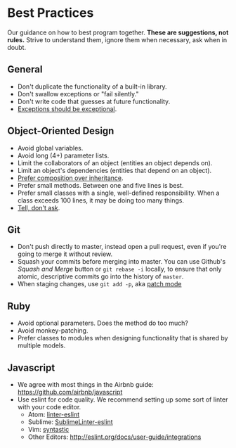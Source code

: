 Best Practices
==============
Our guidance on how to best program together.
**These are suggestions, not rules.**
Strive to understand them, ignore them when necessary, ask when in doubt.

General
-------

* Don't duplicate the functionality of a built-in library.
* Don't swallow exceptions or "fail silently."
* Don't write code that guesses at future functionality.
* [Exceptions should be exceptional].

[Exceptions should be exceptional]: http://softwareengineering.stackexchange.com/a/184696

Object-Oriented Design
----------------------

* Avoid global variables.
* Avoid long (4+) parameter lists.
* Limit the collaborators of an object (entities an object depends on).
* Limit an object's dependencies (entities that depend on an object).
* [Prefer composition over inheritance].
* Prefer small methods. Between one and five lines is best.
* Prefer small classes with a single, well-defined responsibility. When a
  class exceeds 100 lines, it may be doing too many things.
* [Tell, don't ask].

[Prefer composition over inheritance]: https://robots.thoughtbot.com/reusable-oo-composition-vs-inheritance
[Tell, don't ask]: http://robots.thoughtbot.com/post/27572137956/tell-dont-ask

Git
---
* Don't push directly to master, instead open a pull request, even if you're going to merge it
  without review.
* Squash your commits before merging into master. You can use Github's *Squash and Merge* button or
  `git rebase -i` locally, to ensure that only atomic, descriptive commits go into the history of
  `master`.
* When staging changes, use `git add -p`, aka [patch mode]

[patch mode]: http://nuclearsquid.com/writings/git-add/

Ruby
----
* Avoid optional parameters. Does the method do too much?
* Avoid monkey-patching.
* Prefer classes to modules when designing functionality that is shared by multiple models.

Javascript
----------
* We agree with most things in the Airbnb guide: https://github.com/airbnb/javascript
* Use eslint for code quality. We recommend setting up some sort of linter with your code editor.
  - Atom: [linter-eslint](https://github.com/AtomLinter/linter-eslint)
  - Sublime: [SublimeLinter-eslint](https://github.com/roadhump/SublimeLinter-eslint)
  - Vim: [syntastic](https://github.com/vim-syntastic/syntastic/tree/master/syntax_checkers/javascript)
  - Other Editors: http://eslint.org/docs/user-guide/integrations
